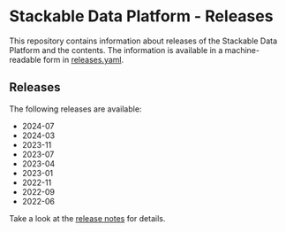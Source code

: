 # Stackable Data Platform - Releases

This repository contains information about releases of the Stackable Data Platform and the contents.
The information is available in a machine-readable form in [releases.yaml](https://github.com/stackabletech/release/blob/main/releases.yaml).

## Releases

The following releases are available:

- 2024-07
- 2024-03
- 2023-11
- 2023-07
- 2023-04
- 2023-01
- 2022-11
- 2022-09
- 2022-06

Take a look at the [release notes](https://docs.stackable.tech/home/stable/release_notes.html) for details.
